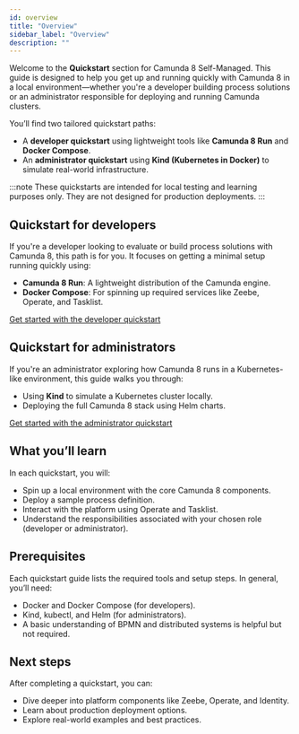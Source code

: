 ```yaml
---
id: overview
title: "Overview"
sidebar_label: "Overview"
description: ""
---
```


Welcome to the **Quickstart** section for Camunda 8 Self-Managed. This guide is designed to help you get up and running quickly with Camunda 8 in a local environment—whether you're a developer building process solutions or an administrator responsible for deploying and running Camunda clusters.

You’ll find two tailored quickstart paths:

- A **developer quickstart** using lightweight tools like **Camunda 8 Run** and **Docker Compose**.
- An **administrator quickstart** using **Kind (Kubernetes in Docker)** to simulate real-world infrastructure.

:::note
These quickstarts are intended for local testing and learning purposes only. They are not designed for production deployments.
:::

## Quickstart for developers

If you're a developer looking to evaluate or build process solutions with Camunda 8, this path is for you. It focuses on getting a minimal setup running quickly using:

- **Camunda 8 Run**: A lightweight distribution of the Camunda engine.
- **Docker Compose**: For spinning up required services like Zeebe, Operate, and Tasklist.

[Get started with the developer quickstart](./developer-quickstart.md)

## Quickstart for administrators

If you're an administrator exploring how Camunda 8 runs in a Kubernetes-like environment, this guide walks you through:

- Using **Kind** to simulate a Kubernetes cluster locally.
- Deploying the full Camunda 8 stack using Helm charts.

[Get started with the administrator quickstart](./administrator-quickstart.md)

## What you’ll learn

In each quickstart, you will:

- Spin up a local environment with the core Camunda 8 components.
- Deploy a sample process definition.
- Interact with the platform using Operate and Tasklist.
- Understand the responsibilities associated with your chosen role (developer or administrator).

## Prerequisites

Each quickstart guide lists the required tools and setup steps. In general, you’ll need:

- Docker and Docker Compose (for developers).
- Kind, kubectl, and Helm (for administrators).
- A basic understanding of BPMN and distributed systems is helpful but not required.

## Next steps

After completing a quickstart, you can:

- Dive deeper into platform components like Zeebe, Operate, and Identity.
- Learn about production deployment options.
- Explore real-world examples and best practices.
